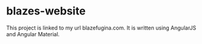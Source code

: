 # blazes-website

This project is linked to my url blazefugina.com. It is written using AngularJS and Angular Material.
